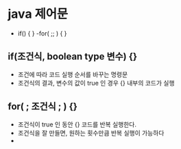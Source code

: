 # java 제어문
- if() { }
-for( ;; ) { }

## if(조건식, boolean type 변수) {}
- 조건에 따라 코드 실행 순서를 바꾸는 명령문
- 조건식의 결과, 변수의 값이 true 인 경우 {} 내부의 코드가 실행

## for( ; 조건식 ; ) {}
- 조건식이 true 인 동안 {} 코드를 반복 실행한다.
- 조건식을 잘 만들면, 원하는 횟수만큼 반복 실행이 가능하다
- 